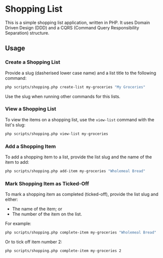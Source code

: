 # Shopping List

This is a simple shopping list application, written in PHP. It uses Domain Driven Design (DDD) and a CQRS (Command
Query Responsibility Separation) structure.

## Usage

### Create a Shopping List

Provide a slug (dasherised lower case name) and a list title to the following command:

```bash
php scripts/shopping.php create-list my-groceries "My Groceries"
```

Use the slug when running other commands for this lists.

### View a Shopping List

To view the items on a shopping list, use the `view-list` command with the list's slug:

```bash
php scripts/shopping.php view-list my-groceries
```

### Add a Shopping Item

To add a shopping item to a list, provide the list slug and the name of the item to add:

```bash
php scripts/shopping.php add-item my-groceries "Wholemeal Bread"
```

### Mark Shopping Item as Ticked-Off

To mark a shopping item as completed (ticked-off), provide the list slug and either:

- The name of the item; or
- The number of the item on the list.

For example:

```bash
php scripts/shopping.php complete-item my-groceries "Wholemeal Bread"
```

Or to tick off item number 2:

```bash
php scripts/shopping.php complete-item my-groceries 2
```
